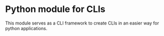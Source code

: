 # Python module for CLIs

This module serves as a CLI framework to create CLIs in an easier way for python applications.
